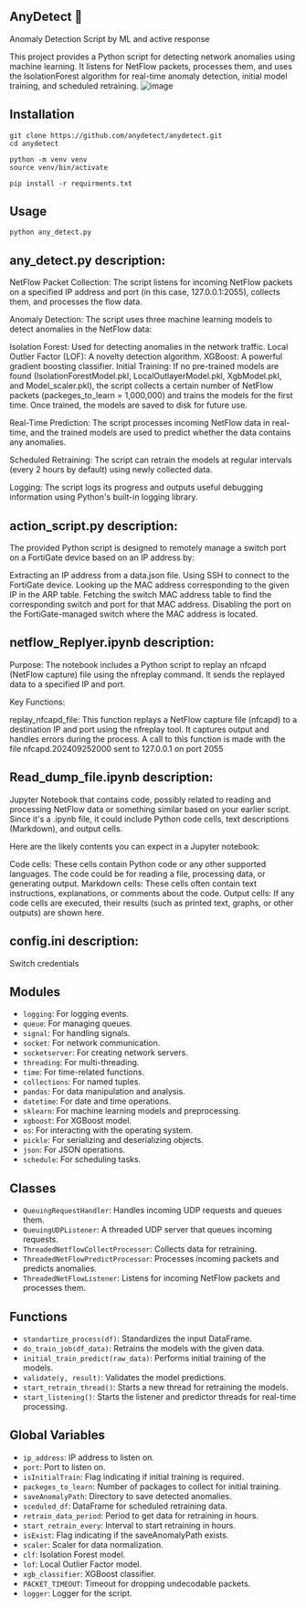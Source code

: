 ## AnyDetect 👋
Anomaly Detection Script by ML and active response

This project provides a Python script for detecting network anomalies using machine learning. It listens for NetFlow packets, processes them, and uses the IsolationForest algorithm for real-time anomaly detection, initial model training, and scheduled retraining.
![image](https://github.com/user-attachments/assets/eb61cdc2-b9a8-4ba0-a03f-0d75721e2eed)


## Installation
```
git clone https://github.com/anydetect/anydetect.git
cd anydetect

python -m venv venv
source venv/bin/activate

pip install -r requirments.txt
```

## Usage
```
python any_detect.py
```

## any_detect.py description:

NetFlow Packet Collection: The script listens for incoming NetFlow packets on a specified IP address and port (in this case, 127.0.0.1:2055), collects them, and processes the flow data.

Anomaly Detection: The script uses three machine learning models to detect anomalies in the NetFlow data:

Isolation Forest: Used for detecting anomalies in the network traffic.
Local Outlier Factor (LOF): A novelty detection algorithm.
XGBoost: A powerful gradient boosting classifier.
Initial Training: If no pre-trained models are found (IsolationForestModel.pkl, LocalOutlayerModel.pkl, XgbModel.pkl, and Model_scaler.pkl), the script collects a certain number of NetFlow packets (packeges_to_learn = 1,000,000) and trains the models for the first time. Once trained, the models are saved to disk for future use.

Real-Time Prediction: The script processes incoming NetFlow data in real-time, and the trained models are used to predict whether the data contains any anomalies.

Scheduled Retraining: The script can retrain the models at regular intervals (every 2 hours by default) using newly collected data.

Logging: The script logs its progress and outputs useful debugging information using Python's built-in logging library.


## action_script.py description:

The provided Python script is designed to remotely manage a switch port on a FortiGate device based on an IP address by:

Extracting an IP address from a data.json file.
Using SSH to connect to the FortiGate device.
Looking up the MAC address corresponding to the given IP in the ARP table.
Fetching the switch MAC address table to find the corresponding switch and port for that MAC address.
Disabling the port on the FortiGate-managed switch where the MAC address is located.

## netflow_Replyer.ipynb  description:
Purpose: The notebook includes a Python script to replay an nfcapd (NetFlow capture) file using the nfreplay command. It sends the replayed data to a specified IP and port.

Key Functions:

replay_nfcapd_file: This function replays a NetFlow capture file (nfcapd) to a destination IP and port using the nfreplay tool. It captures output and handles errors during the process.
A call to this function is made with the file nfcapd.202409252000 sent to 127.0.0.1 on port 2055

##  Read_dump_file.ipynb description:

Jupyter Notebook that contains code, possibly related to reading and processing NetFlow data or something similar based on your earlier script. Since it's a .ipynb file, it could include Python code cells, text descriptions (Markdown), and output cells.

Here are the likely contents you can expect in a Jupyter notebook:

Code cells: These cells contain Python code or any other supported languages. The code could be for reading a file, processing data, or generating output.
Markdown cells: These cells often contain text instructions, explanations, or comments about the code.
Output cells: If any code cells are executed, their results (such as printed text, graphs, or other outputs) are shown here.


## config.ini description:

Switch credentials 


## Modules

- `logging`: For logging events.
- `queue`: For managing queues.
- `signal`: For handling signals.
- `socket`: For network communication.
- `socketserver`: For creating network servers.
- `threading`: For multi-threading.
- `time`: For time-related functions.
- `collections`: For named tuples.
- `pandas`: For data manipulation and analysis.
- `datetime`: For date and time operations.
- `sklearn`: For machine learning models and preprocessing.
- `xgboost`: For XGBoost model.
- `os`: For interacting with the operating system.
- `pickle`: For serializing and deserializing objects.
- `json`: For JSON operations.
- `schedule`: For scheduling tasks.

## Classes

- `QueuingRequestHandler`: Handles incoming UDP requests and queues them.
- `QueuingUDPListener`: A threaded UDP server that queues incoming requests.
- `ThreadedNetflowCollectProcessor`: Collects data for retraining.
- `ThreadedNetFlowPredictProcessor`: Processes incoming packets and predicts anomalies.
- `ThreadedNetFlowListener`: Listens for incoming NetFlow packets and processes them.

## Functions

- `standartize_process(df)`: Standardizes the input DataFrame.
- `do_train_job(df_data)`: Retrains the models with the given data.
- `initial_train_predict(raw_data)`: Performs initial training of the models.
- `validate(y, result)`: Validates the model predictions.
- `start_retrain_thread()`: Starts a new thread for retraining the models.
- `start_listening()`: Starts the listener and predictor threads for real-time processing.

## Global Variables

- `ip_address`: IP address to listen on.
- `port`: Port to listen on.
- `isInitialTrain`: Flag indicating if initial training is required.
- `packeges_to_learn`: Number of packages to collect for initial training.
- `saveAnomalyPath`: Directory to save detected anomalies.
- `sceduled_df`: DataFrame for scheduled retraining data.
- `retrain_data_period`: Period to get data for retraining in hours.
- `start_retrain_every`: Interval to start retraining in hours.
- `isExist`: Flag indicating if the saveAnomalyPath exists.
- `scaler`: Scaler for data normalization.
- `clf`: Isolation Forest model.
- `lof`: Local Outlier Factor model.
- `xgb_classifier`: XGBoost classifier.
- `PACKET_TIMEOUT`: Timeout for dropping undecodable packets.
- `logger`: Logger for the script.

